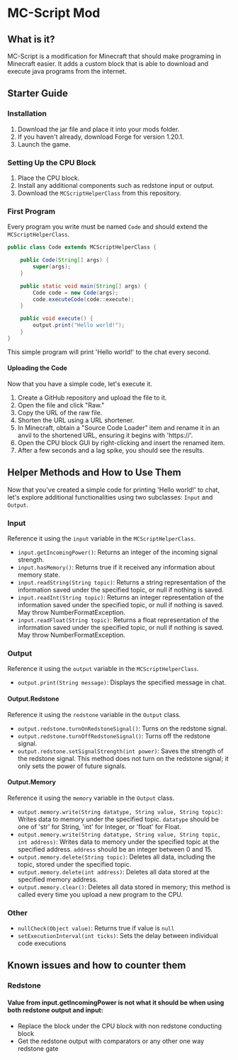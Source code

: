 # MC-Script Mod

## What is it?
MC-Script is a modification for Minecraft that should make programing in Minecraft easier. It adds a custom block that is able to download and execute java programs from the internet.

## Starter Guide

### Installation

1. Download the jar file and place it into your mods folder.
2. If you haven't already, download Forge for version 1.20.1.
3. Launch the game.

### Setting Up the CPU Block

1. Place the CPU block.
2. Install any additional components such as redstone input or output.
3. Download the `MCScriptHelperClass` from this repository.

### First Program

Every program you write must be named `Code` and should extend the `MCScriptHelperClass`.

```java
public class Code extends MCScriptHelperClass {

    public Code(String[] args) {
        super(args);
    }

    public static void main(String[] args) {
        Code code = new Code(args);
        code.executeCode(code::execute);
    }

    public void execute() {
        output.print("Hello world!");
    }
}
```

This simple program will print 'Hello world!' to the chat every second.

#### Uploading the Code

Now that you have a simple code, let's execute it.

1. Create a GitHub repository and upload the file to it.
2. Open the file and click "Raw."
3. Copy the URL of the raw file.
4. Shorten the URL using a URL shortener.
5. In Minecraft, obtain a "Source Code Loader" item and rename it in an anvil to the shortened URL, ensuring it begins with 'https://'.
6. Open the CPU block GUI by right-clicking and insert the renamed item.
7. After a few seconds and a lag spike, you should see the results.

## Helper Methods and How to Use Them

Now that you've created a simple code for printing 'Hello world!' to chat, let's explore additional functionalities using two subclasses: `Input` and `Output`.

### Input

Reference it using the `input` variable in the `MCScriptHelperClass`.

- `input.getIncomingPower()`: Returns an integer of the incoming signal strength.
- `input.hasMemory()`: Returns true if it received any information about memory state.
- `input.readString(String topic)`: Returns a string representation of the information saved under the specified topic, or null if nothing is saved.
- `input.readInt(String topic)`: Returns an integer representation of the information saved under the specified topic, or null if nothing is saved. May throw NumberFormatException.
- `input.readFloat(String topic)`: Returns a float representation of the information saved under the specified topic, or null if nothing is saved. May throw NumberFormatException.

### Output

Reference it using the `output` variable in the `MCScriptHelperClass`.

- `output.print(String message)`: Displays the specified message in chat.

#### Output.Redstone

Reference it using the `redstone` variable in the `Output` class.

- `output.redstone.turnOnRedstoneSignal()`: Turns on the redstone signal.
- `output.redstone.turnOffRedstoneSignal()`: Turns off the redstone signal.
- `output.redstone.setSignalStrength(int power)`: Saves the strength of the redstone signal. This method does not turn on the redstone signal; it only sets the power of future signals.

#### Output.Memory

Reference it using the `memory` variable in the `Output` class.

- `output.memory.write(String datatype, String value, String topic)`: Writes data to memory under the specified topic. `datatype` should be one of 'str' for String, 'int' for Integer, or 'float' for Float.
- `output.memory.write(String datatype, String value, String topic, int address)`: Writes data to memory under the specified topic at the specified address. `address` should be an integer between 0 and 15.
- `output.memory.delete(String topic)`: Deletes all data, including the topic, stored under the specified topic.
- `output.memory.delete(int address)`: Deletes all data stored at the specified memory address.
- `output.memory.clear()`: Deletes all data stored in memory; this method is called every time you upload a new program to the CPU.
### Other

- `nullCheck(Object value)`: Returns true if value is `null`
- `setExecutionInterval(int ticks)`: Sets the delay between individual code executions

## Known issues and how to counter them
### Redstone
#### Value from input.getIncomingPower is not what it should be when using both redstone output and input:
- Replace the block under the CPU block with non redstone conducting block
- Get the redstone output with comparators or any other one way redstone gate